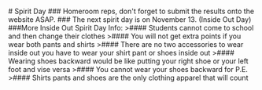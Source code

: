 <br/>
# Spirit Day
### Homeroom reps, don't forget to submit the results onto the website ASAP.
### The next spirit day is on November 13. (Inside Out Day)
###More Inside Out Spirit Day Info:
>#### Students cannot come to school and then change their clothes
>#### You will not get extra points if you wear both pants and shirts
>#### There are no two accessories to wear inside out you have to wear your shirt pant or shoes inside out
>#### Wearing shoes backward would be like putting your right shoe or your left foot and vise versa
>#### You cannot wear your shoes backward for P.E.
>#### Shirts pants and shoes are the only clothing apparel that will count
<!--
## Terracycle is the chance to get green in your community!
## We are collecting personal beauty care items
## We accept:
### -toothpaste and mouthwash containers
### -soap, shampoo, and lotion bottles
### -make-up containers
### -any plastic containers used for your personal care and hygiene

## Encourage your homeroom to participate, because the homeroom with the most participation will receive a special prize!
## Thank you for helping your community raise awareness about keeping this Earth green! We want Earth to stay healthy for a long time!
-->
